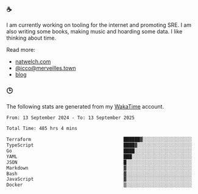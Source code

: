 ### ☕

I am currently working on tooling for the internet and promoting SRE. I am also writing some books, making music and hoarding some data. I like thinking about time.

Read more:

 - [natwelch.com](https://natwelch.com)
 - [@icco@merveilles.town](https://merveilles.town/@icco)
 - [blog](https://writing.natwelch.com)

### 🕒

The following stats are generated from my [WakaTime](https://wakatime.com/@icco) account.

<!--START_SECTION:waka-->

```txt
From: 13 September 2024 - To: 13 September 2025

Total Time: 485 hrs 4 mins

Terraform                                  ██████▓░░░░░░░░░░░░░░░░░░   26.82 %
TypeScript                                 ████▓░░░░░░░░░░░░░░░░░░░░   19.30 %
Go                                         ████░░░░░░░░░░░░░░░░░░░░░   16.34 %
YAML                                       ███░░░░░░░░░░░░░░░░░░░░░░   11.67 %
JSON                                       █░░░░░░░░░░░░░░░░░░░░░░░░   04.11 %
Markdown                                   ▓░░░░░░░░░░░░░░░░░░░░░░░░   02.96 %
Bash                                       ▓░░░░░░░░░░░░░░░░░░░░░░░░   02.86 %
JavaScript                                 ▓░░░░░░░░░░░░░░░░░░░░░░░░   02.05 %
Docker                                     ▒░░░░░░░░░░░░░░░░░░░░░░░░   01.75 %
```

<!--END_SECTION:waka-->
